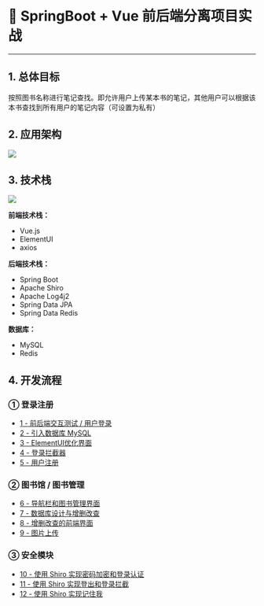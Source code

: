 # 🚀 SpringBoot + Vue 前后端分离项目实战

---

## 1. 总体目标 

按照图书名称进行笔记查找。即允许用户上传某本书的笔记，其他用户可以根据该本书查找到所有用户的笔记内容（可设置为私有）

## 2. 应用架构

![](https://gitee.com/veal98/images/raw/master/img/20200725112109.png)

## 3. 技术栈

![](https://gitee.com/veal98/images/raw/master/img/20200725112139.png)

**前端技术栈：**

- Vue.js
- ElementUI
- axios

**后端技术栈：**

- Spring Boot
- Apache Shiro
- Apache Log4j2
- Spring Data JPA
- Spring Data Redis

**数据库：**

- MySQL
- Redis

## 4. 开发流程

### ① 登录注册

- [1 - 前后端交互测试 / 用户登录](Java/SpringBoot+Vue项目/1-前后端交互测试.md)
- [2 - 引入数据库 MySQL](Java/SpringBoot+Vue项目/2-引入数据库.md)
- [3 - ElementUI优化界面](Java/SpringBoot+Vue项目/3-ElementUI优化界面.md)
- [4 - 登录拦截器](Java/SpringBoot+Vue项目/4-登录拦截器.md)
- [5 - 用户注册](Java/SpringBoot+Vue项目/5-用户注册.md)

### ② 图书馆 / 图书管理

- [6 - 导航栏和图书管理界面](Java/SpringBoot+Vue项目/6-导航栏和图书管理界面.md)
- [7 - 数据库设计与增删改查](Java/SpringBoot+Vue项目/7-数据库设计与增删改查.md)
- [8 - 增删改查的前端界面](Java/SpringBoot+Vue项目/8-增删改查的前端界面.md)
- [9 - 图片上传](Java/SpringBoot+Vue项目/9-图片上传.md)

### ③ 安全模块

- [10 - 使用 Shiro 实现密码加密和登录认证](Java/SpringBoot+Vue项目/10-使用Shiro实现密码加密和登录认证.md)
- [11 - 使用 Shiro 实现登出和登录拦截](Java/SpringBoot+Vue项目/11-使用Shiro实现登出和登录拦截.md)
- [12 - 使用 Shiro 实现记住我](Java/SpringBoot+Vue项目/12-使用Shiro实现记住我.md)